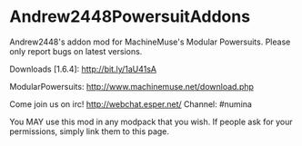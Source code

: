Andrew2448PowersuitAddons
=========================

Andrew2448's addon mod for MachineMuse's Modular Powersuits.
Please only report bugs on latest versions.


Downloads [1.6.4]: http://bit.ly/1aU41sA

ModularPowersuits: http://www.machinemuse.net/download.php

Come join us on irc! http://webchat.esper.net/
Channel: #numina

You MAY use this mod in any modpack that you wish. If people ask for your permissions, simply link them to this page.
